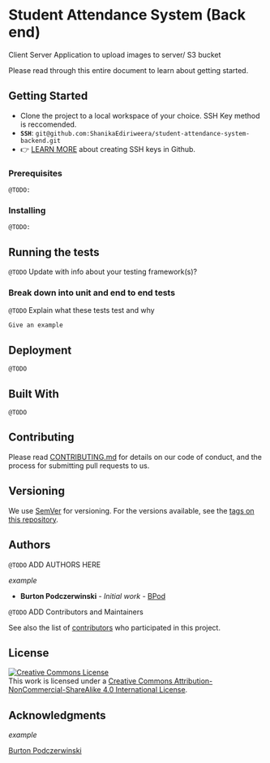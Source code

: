 # Student Attendance System (Back end)

Client Server Application to upload images to server/ S3 bucket

Please read through this entire document to learn about getting started.

## Getting Started

- Clone the project to a local workspace of your choice. SSH Key method is reccomended.
- **`SSH`**: `git@github.com:ShanikaEdiriweera/student-attendance-system-backend.git`
- :point_right: [LEARN MORE](https://help.github.com/articles/connecting-to-github-with-ssh/) about creating SSH keys in Github.

### Prerequisites

`@TODO:`

### Installing

`@TODO:`

## Running the tests

`@TODO` Update with info about your testing framework(s)?

### Break down into unit and end to end tests

`@TODO` Explain what these tests test and why

```
Give an example
```

## Deployment

`@TODO`

## Built With

`@TODO`

## Contributing

Please read [CONTRIBUTING.md](CONTRIBUTING.md) for details on our code of conduct, and the process for submitting pull requests to us.

## Versioning

We use [SemVer](http://semver.org/) for versioning. For the versions available, see the [tags on this repository](https://github.com/ShanikaEdiriweera/student-attendance-system-backend/tags).

## Authors

`@TODO` ADD AUTHORS HERE

_example_

- **Burton Podczerwinski** - _Initial work_ - [BPod](https://github.com/bpod)

`@TODO` ADD Contributors and Maintainers

See also the list of [contributors](https://github.com/ShanikaEdiriweera/student-attendance-system-backend/graphs/contributors) who participated in this project.

## License

<a rel="license" href="http://creativecommons.org/licenses/by-nc-sa/4.0/"><img alt="Creative Commons License" style="border-width:0" src="https://i.creativecommons.org/l/by-nc-sa/4.0/88x31.png" /></a><br />This work is licensed under a <a rel="license" href="http://creativecommons.org/licenses/by-nc-sa/4.0/">Creative Commons Attribution-NonCommercial-ShareAlike 4.0 International License</a>.

## Acknowledgments

_example_

[Burton Podczerwinski](https://github.com/bpod)
